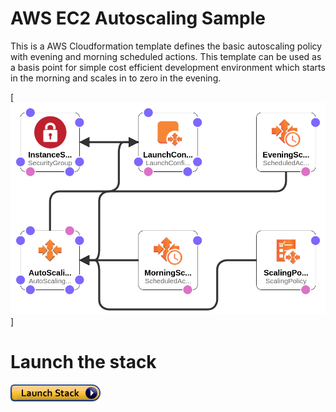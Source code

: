 # AWS EC2 Autoscaling Sample

This is a AWS Cloudformation template defines the basic autoscaling policy
with evening and morning scheduled actions. This template can be used as a
basis point for simple cost efficient development environment which starts
in the morning and scales in to zero in the evening.

[![architecture](images/arch.png)]

# Launch the stack

[![cloudformation-launch-button](images/cloudformation-launch-stack.png)](https://console.aws.amazon.com/cloudformation/home?region=us-east-2#/stacks/new?stackName=Production&templateURL=https://s3.amazonaws.com/awsstack-autoscaling-sample/template.yml)